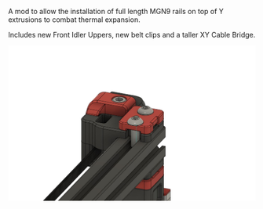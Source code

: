 A mod to allow the installation of full length MGN9 rails on top of Y extrusions to combat thermal expansion.

Includes new Front Idler Uppers, new belt clips and a taller XY Cable Bridge. 

![Idler](Front_Idler_MGN9_Backer.JPG)
